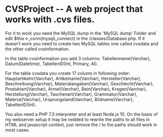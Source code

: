 # CVSProject -- A web project that works with .cvs files.

For it to work you need the MySQL dump in the 'MySQL dump' Folder and edit $this->_conn(mysqli_connect) in the /classes/Database.php. If it doesn't work you need to create two MySQL tables one called cvsdata and the other called cvsinformation.

In the table cvsinformation you add 3 columns: Tabellenname(Varchar), Datum(Datetime), TabellenID(Int, Primary, AI).

For the table cvsdata you create 17 colums in following order:  Hauptartikelnr(Varchar), Artikelname(Varchar),
Hersteller(Varchar), Beschreibung(Varchar), Materialangaben(Varchar), Geschlecht(Varchar), Produktart(Varchar),
Ärmel(Varchar), Bein(Varchar), Kragen(Varchar), Herstellung(Varchar), Taschenart(Varchar), Grammatur(Varchar), Material(Varchar),
Ursprungsland(Varchar), Bildname(Varchar), TabellenID(Int).

You also need a PHP 7.3 interpreter and at least Node.js 10.
On the basis of my webserver setup it may be nedded to rewrite the paths to all files in HTML and javascript context, just remove the / to the paths should work in most cases.
